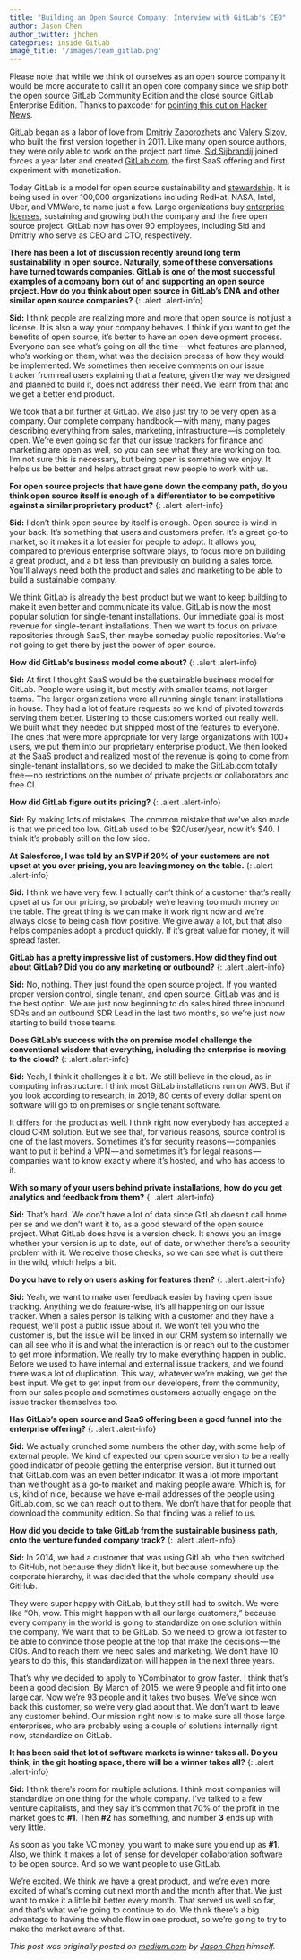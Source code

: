 ```yaml
---
title: "Building an Open Source Company: Interview with GitLab's CEO"
author: Jason Chen
author_twitter: jhchen
categories: inside GitLab
image_title: '/images/team_gitlab.png'
---
```


Please note that while we think of ourselves as an open source company it would be more accurate to call it an open core company since we ship both the open source GitLab Community Edition and the close source GitLab Enterprise Edition. Thanks to paxcoder for [pointing this out on Hacker News](https://news.ycombinator.com/item?id=12129626).

[GitLab] began as a labor of love from [Dmitriy Zaporozhets] and [Valery Sizov], who built the first version together in 2011. Like many open source authors, they were only able to work on the project part time. [Sid Sijbrandij] joined forces a year later and created [GitLab.com], the first SaaS offering and first experiment with monetization.

<!-- more -->

Today GitLab is a model for open source sustainability and [stewardship]. It is being used in over 100,000 organizations including RedHat, NASA, Intel, Uber, and VMWare, to name just a few. Large organizations buy [enterprise licenses], sustaining and growing both the company and the free open source project. GitLab now has over 90 employees, including Sid and Dmitriy who serve as CEO and CTO, respectively.

**There has been a lot of discussion recently around long term sustainability in open source. Naturally, some of these conversations have turned towards companies. GitLab is one of the most successful examples of a company born out of and supporting an open source project. How do you think about open source in GitLab’s DNA and other similar open source companies?**
{: .alert .alert-info}

**Sid:** I think people are realizing more and more that open source is not just a license. It is also a way your company behaves. I think if you want to get the benefits of open source, it’s better to have an open development process. Everyone can see what’s going on all the time — what features are planned, who’s working on them, what was the decision process of how they would be implemented. We sometimes then receive comments on our issue tracker from real users explaining that a feature, given the way we designed and planned to build it, does not address their need. We learn from that and we get a better end product.

We took that a bit further at GitLab. We also just try to be very open as a company. Our complete company handbook — with many, many pages describing everything from sales, marketing, infrastructure — is completely open. We’re even going so far that our issue trackers for finance and marketing are open as well, so you can see what they are working on too. I’m not sure this is necessary, but being open is something we enjoy. It helps us be better and helps attract great new people to work with us.

**For open source projects that have gone down the company path, do you think open source itself is enough of a differentiator to be competitive against a similar proprietary product?**
{: .alert .alert-info}

**Sid:** I don’t think open source by itself is enough. Open source is wind in your back. It’s something that users and customers prefer. It’s a great go-to market, so it makes it a lot easier for people to adopt. It allows you, compared to previous enterprise software plays, to focus more on building a great product, and a bit less than previously on building a sales force. You’ll always need both the product and sales and marketing to be able to build a sustainable company.

We think GitLab is already the best product but we want to keep building to make it even better and communicate its value. GitLab is now the most popular solution for single-tenant installations. Our immediate goal is most revenue for single-tenant installations. Then we want to focus on private repositories through SaaS, then maybe someday public repositories. We’re not going to get there by just the power of open source.

**How did GitLab’s business model come about?**
{: .alert .alert-info}

**Sid:** At first I thought SaaS would be the sustainable business model for GitLab. People were using it, but mostly with smaller teams, not larger teams. The larger organizations were all running single tenant installations in house. They had a lot of feature requests so we kind of pivoted towards serving them better. Listening to those customers worked out really well. We built what they needed but shipped most of the features to everyone. The ones that were more appropriate for very large organizations with 100+ users, we put them into our proprietary enterprise product.
We then looked at the SaaS product and realized most of the revenue is going to come from single-tenant installations, so we decided to make the GitLab.com totally free — no restrictions on the number of private projects or collaborators and free CI.

**How did GitLab figure out its pricing?**
{: .alert .alert-info}

**Sid:** By making lots of mistakes. The common mistake that we’ve also made is that we priced too low. GitLab used to be $20/user/year, now it’s $40. I think it’s probably still on the low side.

**At Salesforce, I was told by an SVP if 20% of your customers are not upset at you over pricing, you are leaving money on the table.**
{: .alert .alert-info}

**Sid:** I think we have very few. I actually can’t think of a customer that’s really upset at us for our pricing, so probably we’re leaving too much money on the table. The great thing is we can make it work right now and we’re always close to being cash flow positive. We give away a lot, but that also helps companies adopt a product quickly. If it’s great value for money, it will spread faster.

**GitLab has a pretty impressive list of customers. How did they find out about GitLab? Did you do any marketing or outbound?**
{: .alert .alert-info}

**Sid:** No, nothing. They just found the open source project. If you wanted proper version control, single tenant, and open source, GitLab was and is the best option. We are just now beginning to do sales hired three inbound SDRs and an outbound SDR Lead in the last two months, so we’re just now starting to build those teams.

**Does GitLab’s success with the on premise model challenge the conventional wisdom that everything, including the enterprise is moving to the cloud?**
{: .alert .alert-info}

**Sid:** Yeah, I think it challenges it a bit. We still believe in the cloud, as in computing infrastructure. I think most GitLab installations run on AWS. But if you look according to research, in 2019, 80 cents of every dollar spent on software will go to on premises or single tenant software.

It differs for the product as well. I think right now everybody has accepted a cloud CRM solution. But we see that, for various reasons, source control is one of the last movers. Sometimes it’s for security reasons — companies want to put it behind a VPN — and sometimes it’s for legal reasons — companies want to know exactly where it’s hosted, and who has access to it.

**With so many of your users behind private installations, how do you get analytics and feedback from them?**
{: .alert .alert-info}

**Sid:** That’s hard. We don’t have a lot of data since GitLab doesn’t call home per se and we don’t want it to, as a good steward of the open source project. What GitLab does have is a version check. It shows you an image whether your version is up to date, out of date, or whether there’s a security problem with it. We receive those checks, so we can see what is out there in the wild, which helps a bit.

**Do you have to rely on users asking for features then?**
{: .alert .alert-info}

**Sid:** Yeah, we want to make user feedback easier by having open issue tracking. Anything we do feature-wise, it’s all happening on our issue tracker. When a sales person is talking with a customer and they have a request, we’ll post a public issue about it. We won’t tell you who the customer is, but the issue will be linked in our CRM system so internally we can all see who it is and what the interaction is or reach out to the customer to get more information. We really try to make everything happen in public. Before we used to have internal and external issue trackers, and we found there was a lot of duplication. This way, whatever we’re making, we get the best input. We get to get input from our developers, from the community, from our sales people and sometimes customers actually engage on the issue tracker themselves too.

**Has GitLab’s open source and SaaS offering been a good funnel into the enterprise offering?**
{: .alert .alert-info}

**Sid:** We actually crunched some numbers the other day, with some help of external people. We kind of expected our open source version to be a really good indicator of people getting the enterprise version. But it turned out that GitLab.com was an even better indicator. It was a lot more important than we thought as a go-to market and making people aware. Which is, for us, kind of nice, because we have e-mail addresses of the people using GitLab.com, so we can reach out to them. We don’t have that for people that download the community edition. So that finding was a relief to us.

**How did you decide to take GitLab from the sustainable business path, onto the venture funded company track?**
{: .alert .alert-info}

**Sid:** In 2014, we had a customer that was using GitLab, who then switched to GitHub, not because they didn’t like it, but because somewhere up the corporate hierarchy, it was decided that the whole company should use GitHub.

They were super happy with GitLab, but they still had to switch. We were like “Oh, wow. This might happen with all our large customers,” because every company in the world is going to standardize on one solution within the company. We want that to be GitLab. So we need to grow a lot faster to be able to convince those people at the top that make the decisions — the CIOs. And to reach them we need sales and marketing. We don’t have 10 years to do this, this standardization will happen in the next three years.

That’s why we decided to apply to YCombinator to grow faster. I think that’s been a good decision. By March of 2015, we were 9 people and fit into one large car. Now we’re 93 people and it takes two buses. We’ve since won back this customer, so we’re very glad about that. We don’t want to leave any customer behind. Our mission right now is to make sure all those large enterprises, who are probably using a couple of solutions internally right now, standardize on GitLab.

**It has been said that lot of software markets is winner takes all. Do you think, in the git hosting space, there will be a winner takes all?**
{: .alert .alert-info}

**Sid:** I think there’s room for multiple solutions. I think most companies will standardize on one thing for the whole company. I’ve talked to a few venture capitalists, and they say it’s common that 70% of the profit in the market goes to **#1**. Then **#2** has something, and number **3** ends up with very little.

As soon as you take VC money, you want to make sure you end up as **#1**. Also, we think it makes a lot of sense for developer collaboration software to be open source. And so we want people to use GitLab.

We’re excited. We think we have a great product, and we’re even more excited of what’s coming out next month and the month after that. We just want to make it a little bit better every month. That served us well so far, and that’s what we’re going to continue to do. We think there’s a big advantage to having the whole flow in one product, so we’re going to try to make the market aware of that.

_This post was originally posted on [medium.com] by [Jason Chen] himself._

<!-- Identifiers -->

[Jason Chen]: https://medium.com/@jhchen
[medium.com]: https://medium.com/@jhchen/290180d172da#.niptat9rb
[GitLab]: https://about.gitlab.com
[GitLab.com]: https://gitlab.com/users/sign_in
[Dmitriy Zaporozhets]: https://twitter.com/dzaporozhets
[Valery Sizov]: https://twitter.com/Sizov_Valeriy
[Sid Sijbrandij]: https://twitter.com/sytses
[stewardship]: https://about.gitlab.com/about/#our-stewardship-of-gitlab-cea-namestewardshipaa-nameour-stewardship-of-gitlab-cea
[enterprise licenses]: https://about.gitlab.com/pricing/
